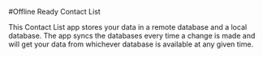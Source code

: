 #Offline Ready Contact List

This Contact List app stores your data in a remote database and a local database. The app syncs the databases every time a change is made and will get your data from whichever database is available at any given time.
